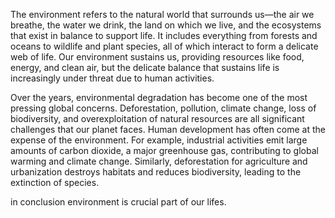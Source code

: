 The environment refers to the natural world that surrounds us—the air we breathe, the water we drink, the land on which we live, and the ecosystems that exist in balance to support life. It includes everything from forests and oceans to wildlife and plant species, all of which interact to form a delicate web of life. Our environment sustains us, providing resources like food, energy, and clean air, but the delicate balance that sustains life is increasingly under threat due to human activities.

Over the years, environmental degradation has become one of the most pressing global concerns. Deforestation, pollution, climate change, loss of biodiversity, and overexploitation of natural resources are all significant challenges that our planet faces. Human development has often come at the expense of the environment. For example, industrial activities emit large amounts of carbon dioxide, a major greenhouse gas, contributing to global warming and climate change. Similarly, deforestation for agriculture and urbanization destroys habitats and reduces biodiversity, leading to the extinction of species.


in conclusion environment is crucial part of our lifes.
